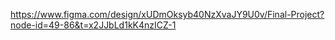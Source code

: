 https://www.figma.com/design/xUDmOksyb40NzXvaJY9U0v/Final-Project?node-id=49-86&t=x2JJbLd1kK4nzICZ-1
